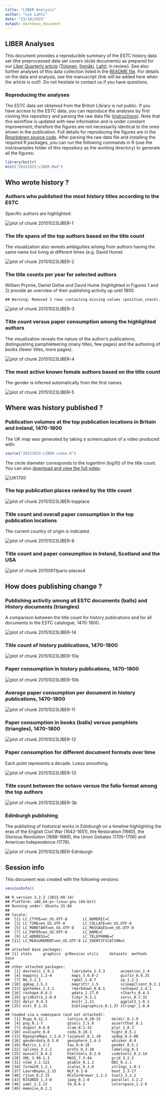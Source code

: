 ```yaml
---
title: "LIBER Analysis"
author: "Leo Lahti"
date: "23/10/2015"
output: markdown_document
---
```


## LIBER Analyses




This document provides a reproducible summary of the ESTC history data set (the preprocessed data set covers ``50280`` documents) as prepared for our [Liber Quarterly article](http://liber.library.uu.nl/index.php/lq) ([Tolonen](https://github.com/tolonen), [Ilomäki](https://github.com/NVI/), [Lahti](http://www.iki.fi/Leo.Lahti); in review). See also further analyses of this data collection listed in the [README file](https://github.com/rOpenGov/estc). For details on the data and analysis, see the manuscript (link will be added here when the article is out!). Do not hesitate to contact us if you have questions.

### Reproducing the analyses

The ESTC data set obtained from the British Library is not public. If you have access to the ESTC data, you can reproduce the analyses by first cloning this repository and parsing the raw data file ([instructions](https://github.com/rOpenGov/estc/blob/master/vignettes/tutorial.md)). Note that this workflow is updated with new information and is under constant improvement; therefore the figures are not necessarily identical to the ones shown in the publication. Full details for reproducing the figures are in the [Rmarkdown source code](https://github.com/rOpenGov/estc/blob/master/inst/examples/20151023-LIBER.Rmd). After parsing the raw data file and installing the required R packages, you can run the following commands in R (use the inst/examples folder of this repository as the working directory) to generate all the figures:



```r
library(knitr)
knit("20151023-LIBER.Rmd")
```





## Who wrote history ?

### Authors who published the most history titles according to the ESTC

Specific authors are highlighted:

![plot of chunk 20151023LIBER-1](figure/20151023LIBER-1-1.png) 


### The life spans of the top authors based on the title count

The visualization also reveals ambiguities arising from authors having the same name but living at different times (e.g. David Hume)

![plot of chunk 20151023LIBER-2](figure/20151023LIBER-2-1.png) 


### The title counts per year for selected authors

William Prynne, Daniel Defoe and David Hume (highlighted in Figures 1 and 2) provide an overview of their publishing activity up until 1800.


```
## Warning: Removed 3 rows containing missing values (position_stack).
```

![plot of chunk 20151023LIBER-3](figure/20151023LIBER-3-1.png) 


### Title count versus paper consumption among the highlighted authors

The visualization reveals the nature of the author’s publications, distinguishing pamphleteering (many titles, few pages) and the authoring of books (fewer titles, more pages).

![plot of chunk 20151023LIBER-4](figure/20151023LIBER-4-1.png) 


### The most active known female authors based on the title count

The gender is inferred automatically from the first names

![plot of chunk 20151023LIBER-5](figure/20151023LIBER-5-1.png) 

## Where was history published ?

### Publication volumes at the top publication locations in Britain and Ireland, 1470-1800

The UK map was generated by taking a screencapture of a video produced with:


```r
source("20151023-LIBER-video.R")
```

The circle diameter corresponds to the logarithm (log10) of the title count. You can also [download and view the full video](https://raw.githubusercontent.com/rOpenGov/estc/master/inst/examples/liber.mp4).

![UK1700](uk1700.png)


### The top publication places ranked by the title count

![plot of chunk 20151023LIBER-topplace](figure/20151023LIBER-topplace-1.png) 



### Title count and overall paper consumption in the top publication locations

The current country of origin is indicated.

![plot of chunk 20151023LIBER-8](figure/20151023LIBER-8-1.png) 



### Title count and paper consumption in Ireland, Scotland and the USA


![plot of chunk 20150611paris-places4](figure/20150611paris-places4-1.png) 



## How does publishing change ?

### Publishing activity among all ESTC documents (balls) and History documents (triangles)

A comparison between the title count for history publications and for all documents in the ESTC catalogue, 1470-1800.

![plot of chunk 20151023LIBER-14](figure/20151023LIBER-14-1.png) 


### Title count of history publications, 1470-1800

![plot of chunk 20151023LIBER-10a](figure/20151023LIBER-10a-1.png) 

### Paper consumption in history publications, 1470-1800

![plot of chunk 20151023LIBER-10b](figure/20151023LIBER-10b-1.png) 


### Average paper consumption per document in history publications, 1470-1800

![plot of chunk 20151023LIBER-11](figure/20151023LIBER-11-1.png) 




### Paper consumption in books (balls) versus pamphlets (triangles), 1470-1800

![plot of chunk 20151023LIBER-12](figure/20151023LIBER-12-1.png) 


### Paper consumption for different document formats over time

Each point represents a decade. Loess smoothing.

![plot of chunk 20151023LIBER-13](figure/20151023LIBER-13-1.png) 

### Title count between the octavo versus the folio format among the top authors

![plot of chunk 20151023LIBER-3b](figure/20151023LIBER-3b-1.png) 

### Edinburgh publishing

The publishing of historical works in Edinburgh on a timeline highlighting the eras of the English Civil War (1642-1651), the Restoration (1660), the Glorious Revolution (1688-1689), the Union Debates (1705-1706) and American Independence (1776).

![plot of chunk 20151023LIBER-Edinburgh](figure/20151023LIBER-Edinburgh-1.png) 

## Session info

This document was created with the following versions:


```r
sessionInfo()
```

```
## R version 3.2.2 (2015-08-14)
## Platform: x86_64-pc-linux-gnu (64-bit)
## Running under: Ubuntu 15.04
## 
## locale:
##  [1] LC_CTYPE=en_US.UTF-8       LC_NUMERIC=C              
##  [3] LC_TIME=en_US.UTF-8        LC_COLLATE=en_US.UTF-8    
##  [5] LC_MONETARY=en_US.UTF-8    LC_MESSAGES=en_US.UTF-8   
##  [7] LC_PAPER=en_US.UTF-8       LC_NAME=C                 
##  [9] LC_ADDRESS=C               LC_TELEPHONE=C            
## [11] LC_MEASUREMENT=en_US.UTF-8 LC_IDENTIFICATION=C       
## 
## attached base packages:
## [1] stats     graphics  grDevices utils     datasets  methods   base     
## 
## other attached packages:
##  [1] devtools_1.9.1        lubridate_1.3.3       animation_2.4        
##  [4] mapproj_1.2-4         maps_3.0.0-2          gisfin_0.9.25        
##  [7] R6_2.1.1              rgdal_1.0-7           sp_1.2-1             
## [10] ggmap_2.5.2           magrittr_1.5          scimapClient_0.2.1   
## [13] ggthemes_2.2.1        rmarkdown_0.8.1       reshape2_1.4.1       
## [16] reshape_0.8.5         gdata_2.17.0          rCharts_0.4.5        
## [19] gridExtra_2.0.0       tidyr_0.3.1           sorvi_0.7.32         
## [22] dplyr_0.4.3           knitr_1.11            ggplot2_1.0.1        
## [25] estc_0.1.31           bibliographica_0.1.37 stringr_1.0.0        
## 
## loaded via a namespace (and not attached):
##  [1] Rcpp_0.12.1         lattice_0.20-33     deldir_0.1-9       
##  [4] png_0.1-7           gtools_3.5.0        assertthat_0.1     
##  [7] digest_0.6.8        slam_0.1-32         plyr_1.8.3         
## [10] evaluate_0.8        coda_0.18-1         highr_0.5.1        
## [13] RgoogleMaps_1.2.0.7 lazyeval_0.1.10     spdep_0.5-88       
## [16] genderdata_0.5.0    geosphere_1.4-3     whisker_0.4        
## [19] Matrix_1.2-2        tau_0.0-18          gender_0.5.1       
## [22] splines_3.2.2       proto_0.3-10        labeling_0.3       
## [25] munsell_0.4.2       htmltools_0.2.6     codetools_0.2-14   
## [28] XML_3.98-1.3        MASS_7.3-44         grid_3.2.2         
## [31] nlme_3.1-122        gtable_0.1.2        DBI_0.3.1          
## [34] formatR_1.2.1       scales_0.3.0        stringi_1.0-1      
## [37] LearnBayes_2.15     NLP_0.1-8           boot_1.3-17        
## [40] rjson_0.2.15        RColorBrewer_1.1-2  tools_3.2.2        
## [43] RJSONIO_1.3-0       jpeg_0.1-8          parallel_3.2.2     
## [46] yaml_2.1.13         tm_0.6-2            colorspace_1.2-6   
## [49] memoise_0.2.1
```
